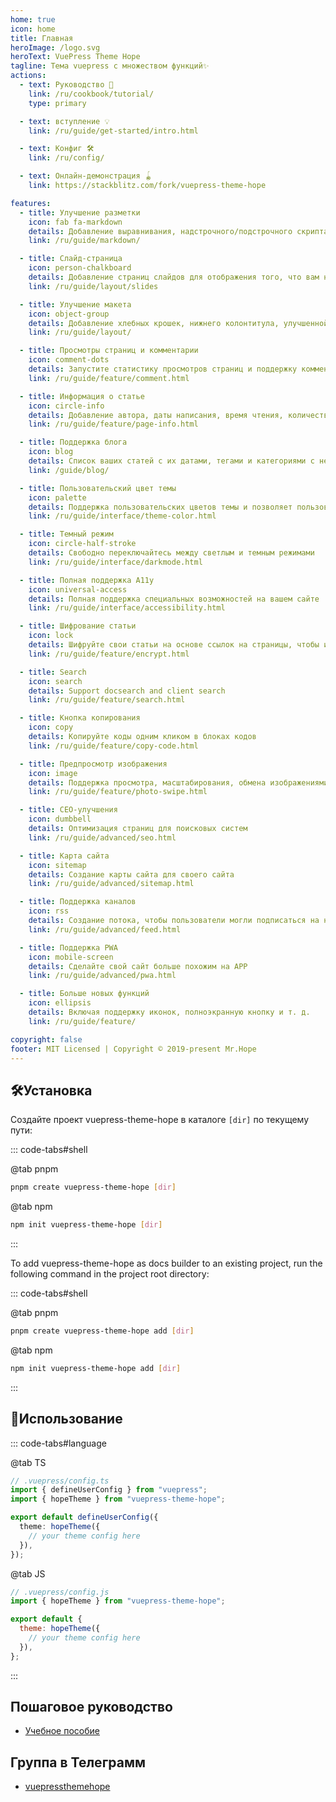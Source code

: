 ```yaml
---
home: true
icon: home
title: Главная
heroImage: /logo.svg
heroText: VuePress Theme Hope
tagline: Тема vuepress с множеством функций✨
actions:
  - text: Руководство 🧭
    link: /ru/cookbook/tutorial/
    type: primary

  - text: вступление 💡
    link: /ru/guide/get-started/intro.html

  - text: Конфиг 🛠
    link: /ru/config/

  - text: Онлайн-демонстрация 🪀
    link: https://stackblitz.com/fork/vuepress-theme-hope

features:
  - title: Улучшение разметки
    icon: fab fa-markdown
    details: Добавление выравнивания, надстрочного/подстрочного скрипта, сноски, списка задач, текста, блок-схемы, диаграммы, выделения и поддержка презентации в Markdown
    link: /ru/guide/markdown/

  - title: Слайд-страница
    icon: person-chalkboard
    details: Добавление страниц слайдов для отображения того, что вам нравится
    link: /ru/guide/layout/slides

  - title: Улучшение макета
    icon: object-group
    details: Добавление хлебных крошек, нижнего колонтитула, улучшенной панели навигации, улучшенной навигации по страницам и т. д.
    link: /ru/guide/layout/

  - title: Просмотры страниц и комментарии
    icon: comment-dots
    details: Запустите статистику просмотров страниц и поддержку комментариев с помощью Waline
    link: /ru/guide/feature/comment.html

  - title: Информация о статье
    icon: circle-info
    details: Добавление автора, даты написания, время чтения, количество слов и другой информации в свою статью
    link: /ru/guide/feature/page-info.html

  - title: Поддержка блога
    icon: blog
    details: Список ваших статей с их датами, тегами и категориями с некоторыми потрясающими макетами
    link: /guide/blog/

  - title: Пользовательский цвет темы
    icon: palette
    details: Поддержка пользовательских цветов темы и позволяет пользователям переключаться между предустановленными цветами темы
    link: /ru/guide/interface/theme-color.html

  - title: Темный режим
    icon: circle-half-stroke
    details: Свободно переключайтесь между светлым и темным режимами
    link: /ru/guide/interface/darkmode.html

  - title: Полная поддержка A11y
    icon: universal-access
    details: Полная поддержка специальных возможностей на вашем сайте
    link: /ru/guide/interface/accessibility.html

  - title: Шифрование статьи
    icon: lock
    details: Шифруйте свои статьи на основе ссылок на страницы, чтобы их мог видеть только тот, кому вы хотите
    link: /ru/guide/feature/encrypt.html

  - title: Search
    icon: search
    details: Support docsearch and client search
    link: /ru/guide/feature/search.html

  - title: Кнопка копирования
    icon: copy
    details: Копируйте коды одним кликом в блоках кодов
    link: /ru/guide/feature/copy-code.html

  - title: Предпросмотр изображения
    icon: image
    details: Поддержка просмотра, масштабирования, обмена изображениями на странице, например, в галерее
    link: /ru/guide/feature/photo-swipe.html

  - title: СЕО-улучшения
    icon: dumbbell
    details: Оптимизация страниц для поисковых систем
    link: /ru/guide/advanced/seo.html

  - title: Карта сайта
    icon: sitemap
    details: Создание карты сайта для своего сайта
    link: /ru/guide/advanced/sitemap.html

  - title: Поддержка каналов
    icon: rss
    details: Создание потока, чтобы пользователи могли подписаться на него
    link: /ru/guide/advanced/feed.html

  - title: Поддержка PWA
    icon: mobile-screen
    details: Сделайте свой сайт больше похожим на APP
    link: /ru/guide/advanced/pwa.html

  - title: Больше новых функций
    icon: ellipsis
    details: Включая поддержку иконок, полноэкранную кнопку и т. д.
    link: /ru/guide/feature/

copyright: false
footer: MIT Licensed | Copyright © 2019-present Mr.Hope
---
```


## 🛠Установка

Создайте проект vuepress-theme-hope в каталоге `[dir]` по текущему пути:

::: code-tabs#shell

@tab pnpm

```bash
pnpm create vuepress-theme-hope [dir]
```

@tab npm

```bash
npm init vuepress-theme-hope [dir]
```

:::

To add vuepress-theme-hope as docs builder to an existing project, run the following command in the project root directory:

::: code-tabs#shell

@tab pnpm

```bash
pnpm create vuepress-theme-hope add [dir]
```

@tab npm

```bash
npm init vuepress-theme-hope add [dir]
```

:::

## 🚀Использование

::: code-tabs#language

@tab TS

```ts
// .vuepress/config.ts
import { defineUserConfig } from "vuepress";
import { hopeTheme } from "vuepress-theme-hope";

export default defineUserConfig({
  theme: hopeTheme({
    // your theme config here
  }),
});
```

@tab JS

```js
// .vuepress/config.js
import { hopeTheme } from "vuepress-theme-hope";

export default {
  theme: hopeTheme({
    // your theme config here
  }),
};
```

:::

## Пошаговое руководство

- [Учебное пособие](cookbook/tutorial/README.md)

## Группа в Телеграмм

- [vuepressthemehope](https://t.me/vuepressthemehope)

<!-- markdownlint-disable -->

<NetlifyBadge alt="Деплой от Netlify" />

<script setup lang="ts">
import NetlifyBadge from "@NetlifyBadge";
</script>
